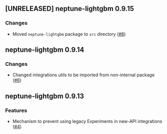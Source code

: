 ## [UNRELEASED] neptune-lightgbm 0.9.15

### Changes
- Moved `neptune-lightgbm` package to `src` directory ([#8](https://github.com/neptune-ai/neptune-lightgbm/pull/8))


## neptune-lightgbm 0.9.14

### Changes
- Changed integrations utils to be imported from non-internal package ([#6](https://github.com/neptune-ai/neptune-lightgbm/pull/6))

## neptune-lightgbm 0.9.13

### Features
- Mechanism to prevent using legacy Experiments in new-API integrations ([#4](https://github.com/neptune-ai/neptune-lightgbm/pull/4))
